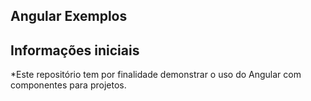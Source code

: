 ## Angular Exemplos

## Informações iniciais
<u></u>

*Este repositório tem por finalidade demonstrar o uso do Angular com componentes para projetos.

